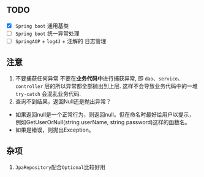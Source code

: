 ## TODO
 - [x] `Spring boot` 通用基类
 - [ ] `Spring boot` 统一异常处理 
 - [ ] `SpringAOP` + `log4J` + 注解的 日志管理
## 注意
1. 不要捕获任何异常
不要在**业务代码中**进行捕获异常, 即 `dao`、`service`、`controller` 层的所以异常都全部抛出到上层. 这样不会导致业务代码中的一堆  `try-catch`  会混乱业务代码.
2.  查询不到结果，返回Null还是抛出异常？
- 如果返回null是一个正常行为，则返回null。但在命名时最好给用户以提示，例如GetUserOrNull(string userName, string password)这样的函数名。
- 如果是错误，则抛出Exception。


## 杂项
1. `JpaRepository`配合`Optional`比较好用

<!--stackedit_data:
eyJoaXN0b3J5IjpbNzM4MjA1MDEzLDMzMzk2Nzg3LDg0Mjk4NT
kyNCwxNzg5NjMyNzYwLDExNDkwMzI5ODJdfQ==
-->